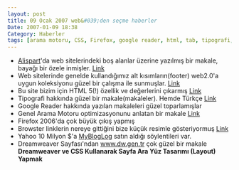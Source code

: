 ```yaml
---
layout: post
title: 09 Ocak 2007 web&#039;den seçme haberler
Date: 2007-01-09 18:38
Category: Haberler
tags: [arama motoru, CSS, Firefox, google reader, html, tab, tipografi, web2.0, yahoo]
---
```


-   [Alispart][]'da web sitelerindeki boş alanlar üzerine yazılmış bir
    makale, bayağı bir özele inmişler. [Link][]
-   Web sitelerinde genelde kullandığımız alt kısımların(footer)
    web2.0'a uygun koleksiyonu güzel bir çalışma ile sunmuşlar.
    [Link][1]
-   Bu site bizim için HTML 5(!) özellik ve değerlerini çıkarmış
    [Link][2]
-   Tipografi hakkında güzel bir makale(makaleler). Hemde Türkçe
    [Link][3]
-   Google Reader hakkında yazılan makaleleri güzel toparlamışlar
-   Genel Arama Motoru optimizasyonunu anlatan bir makale [Link][5]
-   Firefox 2006'da çok büyük çıkış yapmış
-   Browster linklerin nereye gittiğini bize küçük resimle gösteriyormuş
    [Link][7]
-   Yahoo 10 Milyon $'a [MyBlogLog][] satın aldığı söylentileri var.
-   Dreamweaver Sayfası'ndan www.dw.gen.tr çok güzel bir makale **Dreamweaver ve
    CSS Kullanarak Sayfa Ara Yüz Tasarımı (Layout) Yapmak**


  [Alispart]: http://www.alistapart.com/
  [Link]: http://www.alistapart.com/articles/whitespace
  [1]: http://www.smashingmagazine.com/2007/01/09/css-based-footers-modern-solutions/
  [2]: http://simon.html5.org/html5-elements
  [3]: http://www.opereysin.com/index.php?s=5+ad%C4%B1mda+do%C4%9Fru+tipografi
  [5]: http://blog.outer-court.com/archive/2007-01-07-n13.html
  [7]: http://www.browster.com/
  [MyBlogLog]: http://www.mybloglog.com/
